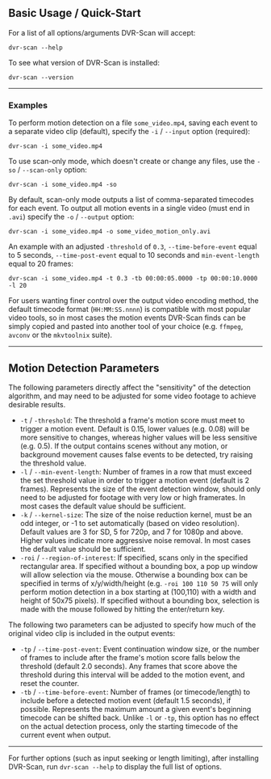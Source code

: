 
## Basic Usage / Quick-Start

For a list of all options/arguments DVR-Scan will accept:

    dvr-scan --help

To see what version of DVR-Scan is installed:

    dvr-scan --version

----------------------

### Examples

To perform motion detection on a file `some_video.mp4`, saving each event to a separate video clip (default), specify the `-i` / `--input` option (required):

    dvr-scan -i some_video.mp4

To use scan-only mode, which doesn't create or change any files, use the `-so` / `--scan-only` option:

    dvr-scan -i some_video.mp4 -so

By default, scan-only mode outputs a list of comma-separated timecodes for each event. To output all motion events in a single video (must end in `.avi`) specify the `-o` / `--output` option:

    dvr-scan -i some_video.mp4 -o some_video_motion_only.avi

An example with an adjusted `-threshold` of `0.3`, `--time-before-event` equal to 5 seconds, `--time-post-event` equal to 10 seconds and `min-event-length` equal to 20 frames:

    dvr-scan -i some_video.mp4 -t 0.3 -tb 00:00:05.0000 -tp 00:00:10.0000 -l 20

For users wanting finer control over the output video encoding method, the default timecode format (`HH:MM:SS.nnnn`) is compatible with most popular video tools, so in most cases the motion events DVR-Scan finds can be simply copied and pasted into another tool of your choice (e.g. `ffmpeg`, `avconv` or the `mkvtoolnix` suite).

----------------------


## Motion Detection Parameters

The following parameters directly affect the "sensitivity" of the detection algorithm, and may need to be adjusted for some video footage to achieve desirable results.

 - `-t` / `-threshold`: The threshold a frame's motion score must meet to trigger a motion event.  Default is 0.15, lower values (e.g. 0.08) will be more sensitive to changes, whereas higher values will be less sensitive (e.g. 0.5).  If the output contains scenes without any motion, or background movement causes false events to be detected, try raising the threshold value.
 - `-l` / `--min-event-length`: Number of frames in a row that must exceed the set threshold value in order to trigger a motion event (default is 2 frames).  Represents the size of the event detection window, should only need to be adjusted for footage with very low or high framerates.  In most cases the default value should be sufficient.
 - `-k` / `--kernel-size`: The size of the noise reduction kernel, must be an odd integer, or -1 to set automatically (based on video resolution).  Default values are 3 for SD, 5 for 720p, and 7 for 1080p and above.  Higher values indicate more aggressive noise removal.  In most cases the default value should be sufficient.
 - `-roi` / `--region-of-interest`:  If specified, scans only in the specified
 rectangular area.  If specified without a bounding box, a pop up window
 will allow selection via the mouse.  Otherwise a bounding box can be
 specified in terms of x/y/width/height (e.g. `-roi 100 110 50 75` will only
 perform motion detection in a box starting at (100,110) with a width and height of 50x75 pixels).  If specified without a bounding box, selection
 is made with the mouse followed by hitting the enter/return key.

The following two parameters can be adjusted to specify how much of the original video clip is included in the output events:

 - `-tp` / `--time-post-event`: Event continuation window size, or the number of frames to include after the frame's motion score falls below the threshold (default 2.0 seconds).  Any frames that score above the threshold during this interval will be added to the motion event, and reset the counter.
 - `-tb` / `--time-before-event`: Number of frames (or timecode/length) to include before a detected motion event (default 1.5 seconds), if possible.  Represents the maximum amount a given event's beginning timecode can be shifted back.  Unlike `-l` or `-tp`, this option has no effect on the actual detection process, only the starting timecode of the current event when output.

----------------------


For further options (such as input seeking or length limiting), after installing DVR-Scan, run `dvr-scan --help` to display the full list of options.

